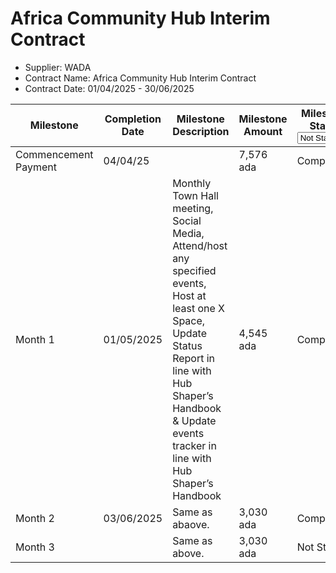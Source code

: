 # Africa Community Hub Interim Contract

* Supplier: WADA
* Contract Name: Africa Community Hub Interim Contract
* Contract Date: 01/04/2025 - 30/06/2025

<table data-full-width="true"><thead><tr><th width="152">Milestone</th><th width="158">Completion Date</th><th width="326">Milestone Description</th><th>Milestone Amount</th><th width="160">Milestone Status<select><option value="tuQZQU0qZdoU" label="Not Started" color="blue"></option><option value="egD9AGmh1U3S" label="On Track" color="blue"></option><option value="Re3cd2eP2WaH" label="Complete" color="blue"></option><option value="bEAnsa2nIuMk" label="Delayed" color="blue"></option></select></th><th width="165.77783203125">MAF</th></tr></thead><tbody><tr><td>Commencement Payment</td><td>04/04/25</td><td></td><td>7,576 ada</td><td><span data-option="Re3cd2eP2WaH">Complete</span></td><td>No MAF required</td></tr><tr><td>Month 1</td><td>01/05/2025</td><td>Monthly Town Hall<br>meeting, Social Media, Attend/host any<br>specified events, Host at least one X<br>Space, Update Status<br>Report in line with Hub Shaper’s Handbook &#x26; Update events<br>tracker in line with Hub Shaper’s Handbook</td><td>4,545 ada</td><td><span data-option="Re3cd2eP2WaH">Complete</span></td><td><a href="https://drive.google.com/file/d/1_QBVhPcEJFsKAQjYAahIH6qWXy5dSKBS/view?usp=drive_link">https://drive.google.com/file/d/1_QBVhPcEJFsKAQjYAahIH6qWXy5dSKBS/view?usp=drive_link</a></td></tr><tr><td>Month 2 </td><td>03/06/2025</td><td>Same as abaove.</td><td>3,030 ada</td><td><span data-option="Re3cd2eP2WaH">Complete</span></td><td><a href="https://drive.google.com/file/d/13c2dozGiXepw1rdVWDLciQ12Gt-aElKp/view?usp=sharing">https://drive.google.com/file/d/13c2dozGiXepw1rdVWDLciQ12Gt-aElKp/view?usp=sharing</a></td></tr><tr><td>Month 3</td><td></td><td>Same as above.</td><td>3,030 ada</td><td><span data-option="tuQZQU0qZdoU">Not Started</span></td><td></td></tr></tbody></table>
